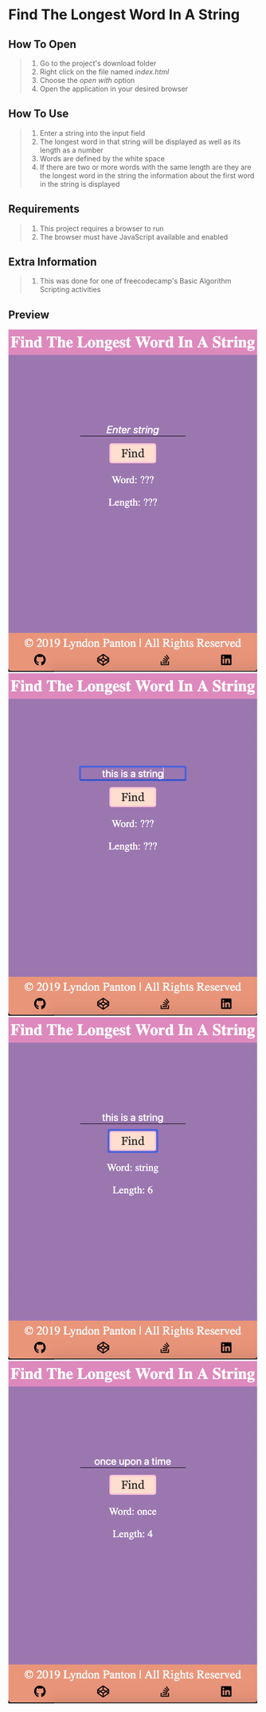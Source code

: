# Find The Longest Word In A String

## How To Open
> 1. Go to the project's download folder
> 2. Right click on the file named _index.html_
> 3. Choose the _open with_ option
> 4. Open the application in your desired browser

## How To Use
> 1. Enter a string into the input field
> 2. The longest word in that string will be displayed as well as its length as a number
> 3. Words are defined by the white space
> 4. If there are two or more words with the same length are they are the longest word in the string the information about the first word in the string is displayed

## Requirements
> 1. This project requires a browser to run
> 2. The browser must have JavaScript available and enabled

## Extra Information
> 1. This was done for one of freecodecamp's Basic Algorithm Scripting activities

## Preview
![Screenhot 1](./img/screenshot1.png)
![Screenhot 2](./img/screenshot2.png)
![Screenhot 3](./img/screenshot3.png)
![Screenhot 4](./img/screenshot4.png)